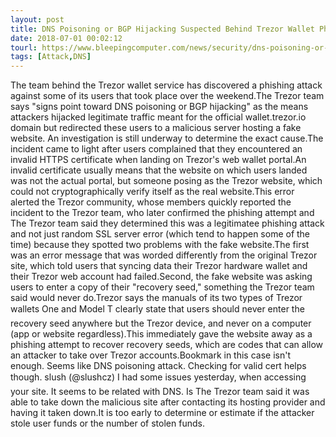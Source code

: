 ```yaml
---
layout: post
title: DNS Poisoning or BGP Hijacking Suspected Behind Trezor Wallet Phishing Incident
date: 2018-07-01 00:02:12
tourl: https://www.bleepingcomputer.com/news/security/dns-poisoning-or-bgp-hijacking-suspected-behind-trezor-wallet-phishing-incident/
tags: [Attack,DNS]
---
```

The team behind the Trezor wallet service has discovered a phishing attack against some of its users that took place over the weekend.The Trezor team says "signs point toward DNS poisoning or BGP hijacking" as the means attackers hijacked legitimate traffic meant for the official wallet.trezor.io domain but redirected these users to a malicious server hosting a fake website. An investigation is still underway to determine the exact cause.The incident came to light after users complained that they encountered an invalid HTTPS certificate when landing on Trezor's web wallet portal.An invalid certificate usually means that the website on which users landed was not the actual portal, but someone posing as the Trezor website, which could not cryptographically verify itself as the real website.This error alerted the Trezor community, whose members quickly reported the incident to the Trezor team, who later confirmed the phishing attempt and The Trezor team said they determined this was a legitimatee phishing attack and not just random SSL server error (which tend to happen some of the time) because they spotted two problems with the fake website.The first was an error message that was worded differently from the original Trezor site, which told users that syncing data their Trezor hardware wallet and their Trezor web account had failed.Second, the fake website was asking users to enter a copy of their "recovery seed," something the Trezor team said would never do.Trezor says the manuals of its two types of Trezor wallets One and Model T clearly state that users should never enter the recovery seed anywhere but the Trezor device, and never on a computer (app or website regardless).This immediately gave the website away as a phishing attempt to recover recovery seeds, which are codes that can allow an attacker to take over Trezor accounts.Bookmark in this case isn't enough. Seems like DNS poisoning attack. Checking for valid cert helps though. slush (@slushcz) I had some issues yesterday, when accessing your site. It seems to be related with DNS. Is The Trezor team said it was able to take down the malicious site after contacting its hosting provider and having it taken down.It is too early to determine or estimate if the attacker stole user funds or the number of stolen funds.